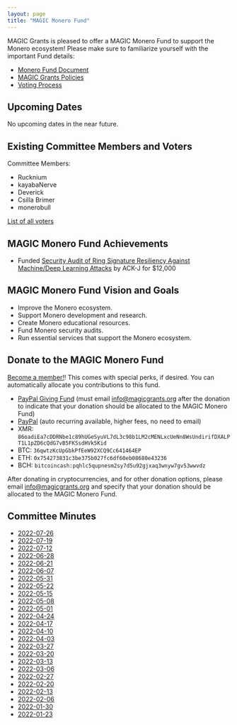 ```yaml
---
layout: page
title: "MAGIC Monero Fund"
---
```


MAGIC Grants is pleased to offer a MAGIC Monero Fund to support the Monero ecosystem! Please make sure to familiarize yourself with the important Fund details:

* [Monero Fund Document](/funds/monero/monero_fund)
* [MAGIC Grants Policies](/about/documentation)
* [Voting Process](/funds/voting/)

## Upcoming Dates

No upcoming dates in the near future.

<!---
## Committee Candidates and Voter Nominations

[Announce your candidacy and view the candidacy of others on GitHub](https://magicgrants.org/Special-Election-for-MAGIC-Monero-Fund/). You need a GitHub account to apply.

[View Voter nomination instructions in this post](https://magicgrants.org/Special-Election-for-MAGIC-Monero-Fund/). Nominations can be submitted by Google Form or by email.
-->

## Existing Committee Members and Voters

Committee Members:
* Rucknium
* kayabaNerve
* Deverick
* Csilla Brimer
* monerobull

[List of all voters](/funds/monero/monero_fund_voters)

## MAGIC Monero Fund Achievements

* Funded [Security Audit of Ring Signature Resiliency Against Machine/Deep Learning Attacks](https://github.com/MAGICGrants/Monero-Fund/issues/15) by ACK-J for $12,000

## MAGIC Monero Fund Vision and Goals

* Improve the Monero ecosystem.
* Support Monero development and research.
* Create Monero educational resources.
* Fund Monero security audits.
* Run essential services that support the Monero ecosystem.

## Donate to the MAGIC Monero Fund

[Become a member!](https://magicgrants.budibase.app/app/new-member#/home)! This comes with special perks, if desired. You can automatically allocate you contributions to this fund.

* [PayPal Giving Fund](https://www.paypal.com/fundraiser/charity/4112637) (must email [info@magicgrants.org](mailto:info@magicgrants.org) after the donation to indicate that your donation should be allocated to the MAGIC Monero Fund)
* [PayPal](https://www.paypal.com/donate/?hosted_button_id=X4KCCXRSRZ65N) (auto recurring available, higher fees, no need to email)
* XMR: `86oadiEa7cDDRNbe1c89hUGeSyuVL7dL3c98b1LM2cMENLxcUeNn8WsUndirifDXALPT1L1pZD6cQdG7vB5FKSsdHVk5Kid`
* BTC: `36qwtzKcUpGbkPfEeW92XCQ9Cc641464EP`
* ETH: `0x754273831c3be375b027fc6df60eb08680e43236`
* BCH: `bitcoincash:pqhlc5qupnesm2sy7d5u92gjxaq3wnyw7gv53wwvdz`

After donating in cryptocurrencies, and for other donation options, please email [info@magicgrants.org](mailto:info@magicgrants.org) and specify that your donation should be allocated to the MAGIC Monero Fund.

## Committee Minutes

* [2022-07-26](/funds/monero/minutes/2022-07-26)
* [2022-07-19](/funds/monero/minutes/2022-07-19)
* [2022-07-12](/funds/monero/minutes/2022-07-12)
* [2022-06-28](/funds/monero/minutes/2022-06-28)
* [2022-06-21](/funds/monero/minutes/2022-06-21)
* [2022-06-07](/funds/monero/minutes/2022-06-07)
* [2022-05-31](/funds/monero/minutes/2022-05-31)
* [2022-05-22](/funds/monero/minutes/2022-05-22)
* [2022-05-15](/funds/monero/minutes/2022-05-15)
* [2022-05-08](/funds/monero/minutes/2022-05-08)
* [2022-05-01](/funds/monero/minutes/2022-05-01)
* [2022-04-24](/funds/monero/minutes/2022-04-24)
* [2022-04-17](/funds/monero/minutes/2022-04-17)
* [2022-04-10](/funds/monero/minutes/2022-04-10)
* [2022-04-03](/funds/monero/minutes/2022-04-03)
* [2022-03-27](/funds/monero/minutes/2022-03-27)
* [2022-03-20](/funds/monero/minutes/2022-03-20)
* [2022-03-13](/funds/monero/minutes/2022-03-13)
* [2022-03-06](/funds/monero/minutes/2022-03-06)
* [2022-02-27](/funds/monero/minutes/2022-02-27)
* [2022-02-20](/funds/monero/minutes/2022-02-20)
* [2022-02-13](/funds/monero/minutes/2022-02-13)
* [2022-02-06](/funds/monero/minutes/2022-02-06)
* [2022-01-30](/funds/monero/minutes/2022-01-30)
* [2022-01-23](/funds/monero/minutes/2022-01-23)
